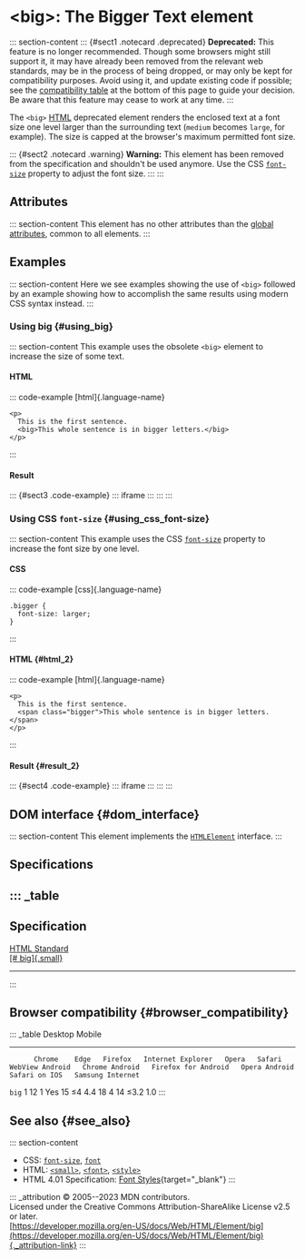 

# \<big\>: The Bigger Text element



::: section-content
::: {#sect1 .notecard .deprecated}
**Deprecated:** This feature is no longer recommended. Though some
browsers might still support it, it may have already been removed from
the relevant web standards, may be in the process of being dropped, or
may only be kept for compatibility purposes. Avoid using it, and update
existing code if possible; see the [compatibility
table](#browser_compatibility) at the bottom of this page to guide your
decision. Be aware that this feature may cease to work at any time.
:::

The `<big>` [HTML](../index) deprecated element renders the enclosed
text at a font size one level larger than the surrounding text (`medium`
becomes `large`, for example). The size is capped at the browser\'s
maximum permitted font size.

::: {#sect2 .notecard .warning}
**Warning:** This element has been removed from the specification and
shouldn\'t be used anymore. Use the CSS
[`font-size`](https://developer.mozilla.org/en-US/docs/Web/CSS/font-size)
property to adjust the font size.
:::
:::

## Attributes

::: section-content
This element has no other attributes than the [global
attributes](../global_attributes), common to all elements.
:::

## Examples

::: section-content
Here we see examples showing the use of `<big>` followed by an example
showing how to accomplish the same results using modern CSS syntax
instead.
:::

### Using big {#using_big}

::: section-content
This example uses the obsolete `<big>` element to increase the size of
some text.

#### HTML

::: code-example
[html]{.language-name}

``` {signature="8K5imQtM7uDhOWWRqbI0VNNpop1EOtTDE9Au70OI7YY=" data-language="html"}
<p>
  This is the first sentence.
  <big>This whole sentence is in bigger letters.</big>
</p>
```
:::

#### Result

::: {#sect3 .code-example}
::: iframe
:::
:::
:::

### Using CSS `font-size` {#using_css_font-size}

::: section-content
This example uses the CSS
[`font-size`](https://developer.mozilla.org/en-US/docs/Web/CSS/font-size)
property to increase the font size by one level.

#### CSS

::: code-example
[css]{.language-name}

``` {signature="aP+je2ZXlzCNIRp1/+7Ls2cablZZmbM039qNvPWRNsc=" data-language="css"}
.bigger {
  font-size: larger;
}
```
:::

#### HTML {#html_2}

::: code-example
[html]{.language-name}

``` {signature="SW6zO1ndls+k3FSEMvy0LoIjA8ZSEnrj2hty2cbi0rQ=" data-language="html"}
<p>
  This is the first sentence.
  <span class="bigger">This whole sentence is in bigger letters.</span>
</p>
```
:::

#### Result {#result_2}

::: {#sect4 .code-example}
::: iframe
:::
:::
:::

## DOM interface {#dom_interface}

::: section-content
This element implements the
[`HTMLElement`](https://developer.mozilla.org/en-US/docs/Web/API/HTMLElement)
interface.
:::

## Specifications

::: _table
  -------------------------------------------------------------------------
  Specification
  -------------------------------------------------------------------------
  [HTML Standard\
  [\#
  big]{.small}](https://html.spec.whatwg.org/multipage/obsolete.html#big)

  -------------------------------------------------------------------------
:::

## Browser compatibility {#browser_compatibility}

::: _table
          Desktop                                                         Mobile                                                                                   
  ------- --------- ------ --------- ------------------- ------- -------- ----------------- ---------------- --------------------- --------------- --------------- ------------------
          Chrome    Edge   Firefox   Internet Explorer   Opera   Safari   WebView Android   Chrome Android   Firefox for Android   Opera Android   Safari on IOS   Samsung Internet
  `big`   1         12     1         Yes                 15      ≤4       4.4               18               4                     14              ≤3.2            1.0
:::

## See also {#see_also}

::: section-content
-   CSS:
    [`font-size`](https://developer.mozilla.org/en-US/docs/Web/CSS/font-size),
    [`font`](https://developer.mozilla.org/en-US/docs/Web/CSS/font)
-   HTML: [`<small>`](small), [`<font>`](font), [`<style>`](style)
-   HTML 4.01 Specification: [Font
    Styles](https://www.w3.org/TR/html4/present/graphics.html#h-15.2){target="_blank"}
:::

::: _attribution
© 2005--2023 MDN contributors.\
Licensed under the Creative Commons Attribution-ShareAlike License v2.5
or later.\
[https://developer.mozilla.org/en-US/docs/Web/HTML/Element/big](https://developer.mozilla.org/en-US/docs/Web/HTML/Element/big){._attribution-link}
:::
